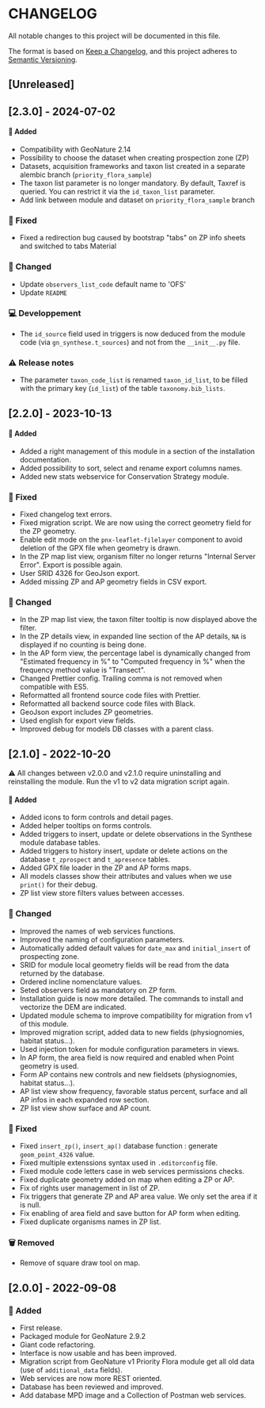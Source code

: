 # CHANGELOG

All notable changes to this project will be documented in this file.

The format is based on [Keep a Changelog](https://keepachangelog.com/en/1.0.0/),
and this project adheres to [Semantic Versioning](https://semver.org/spec/v2.0.0.html).

## [Unreleased]

## [2.3.0] - 2024-07-02

#### 🚀 Added

- Compatibility with GeoNature 2.14
- Possibility to choose the dataset when creating prospection zone (ZP)
- Datasets, acquisition frameworks and taxon list created in a separate alembic branch (`priority_flora_sample`)
- The taxon list parameter is no longer mandatory. By default, Taxref is queried. You can restrict it via the `id_taxon_list` parameter.
- Add link between module and dataset on `priority_flora_sample` branch

### 🐛 Fixed

- Fixed a redirection bug caused by bootstrap "tabs" on ZP info sheets and switched to tabs Material

### 🔄 Changed

- Update `observers_list_code` default name to 'OFS'
- Update `README`

### 💻 Developpement

- The `id_source` field used in triggers is now deduced from the module code (via `gn_synthese.t_sources`) and not from the `__init__.py` file.

### ⚠️ Release notes

- The parameter `taxon_code_list` is renamed `taxon_id_list`, to be filled with the primary key (`id_list`) of the table `taxonomy.bib_lists`.

## [2.2.0] - 2023-10-13

#### 🚀 Added

- Added a right management of this module in a section of the installation documentation.
- Added possibility to sort, select and rename export columns names.
- Added new stats webservice for Conservation Strategy module.

### 🐛 Fixed

- Fixed changelog text errors.
- Fixed migration script. We are now using the correct geometry field for the ZP geometry.
- Enable edit mode on the `pnx-leaflet-filelayer` component to avoid deletion of the GPX file when geometry is drawn.
- In the ZP map list view, organism filter no longer returns "Internal Server Error". Export is possible again.
- User SRID 4326 for GeoJson export.
- Added missing ZP and AP geometry fields in CSV export.

### 🔄 Changed

- In the ZP map list view, the taxon filter tooltip is now displayed above the filter.
- In the ZP details view, in expanded line section of the AP details, `NA` is displayed if no counting is being done.
- In the AP form view, the percentage label is dynamically changed from "Estimated frequency in %" to "Computed frequency in %" when the frequency method value is "Transect".
- Changed Prettier config. Trailing comma is not removed when compatible with ES5.
- Reformatted all frontend source code files with Prettier.
- Reformatted all backend source code files with Black.
- GeoJson export includes ZP geometries.
- Used english for export view fields.
- Improved debug for models DB classes with a parent class.

## [2.1.0] - 2022-10-20

⚠️ All changes between v2.0.0 and v2.1.0 require uninstalling and reinstalling the module.
Run the v1 to v2 data migration script again.

#### 🚀 Added

- Added icons to form controls and detail pages.
- Added helper tooltips on forms controls.
- Added triggers to insert, update or delete observations in the Synthese module database tables.
- Added triggers to history insert, update or delete actions on the database `t_zprospect` and `t_apresence` tables.
- Added GPX file loader in the ZP and AP forms maps.
- All models classes show their attributes and values when we use `print()` for their debug.
- ZP list view store filters values between accesses.

### 🔄 Changed

- Improved the names of web services functions.
- Improved the naming of configuration parameters.
- Automatically added default values for `date_max` and `initial_insert` of prospecting zone.
- SRID for module local geometry fields will be read from the data returned by the database.
- Ordered incline nomenclature values.
- Seted observers field as mandatory on ZP form.
- Installation guide is now more detailed. The commands to install and vectorize the DEM are indicated.
- Updated module schema to improve compatibility for migration from v1 of this module.
- Improved migration script, added data to new fields (physiognomies, habitat status...).
- Used injection token for module configuration parameters in views.
- In AP form, the area field is now required and enabled when Point geometry is used.
- Form AP contains new controls and new fieldsets (physiognomies, habitat status...).
- AP list view show frequency, favorable status percent, surface and all AP infos in each expanded row section.
- ZP list view show surface and AP count.

### 🐛 Fixed

- Fixed `insert_zp()`, `insert_ap()` database function : generate `geom_point_4326` value.
- Fixed multiple extenssions syntax used in `.editorconfig` file.
- Fixed module code letters case in web services permissions checks.
- Fixed duplicate geometry added on map when editing a ZP or AP.
- Fix of rights user management in list of ZP.
- Fix triggers that generate ZP and AP area value. We only set the area if it is null.
- Fix enabling of area field and save button for AP form when editing.
- Fixed duplicate organisms names in ZP list.

### 🗑 Removed

- Remove of square draw tool on map.

## [2.0.0] - 2022-09-08

### 🚀 Added

- First release.
- Packaged module for GeoNature 2.9.2
- Giant code refactoring.
- Interface is now usable and has been improved.
- Migration script from GeoNature v1 Priority Flora module get all old data (use of `additional_data` fields).
- Web services are now more REST oriented.
- Database has been reviewed and improved.
- Add database MPD image and a Collection of Postman web services.
